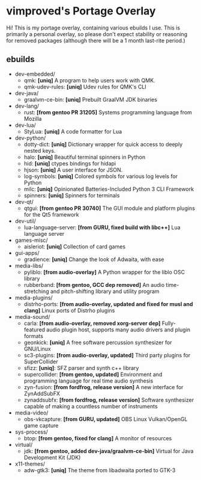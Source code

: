 # vimproved's Portage Overlay
Hi! This is my portage overlay, containing various ebuilds I use. This is primarily a personal overlay, so please don't expect stability or reasoning for removed packages (although there will be a 1 month last-rite period.)

## ebuilds
- dev-embedded/
    - qmk: **[uniq]** A program to help users work with QMK.
    - qmk-udev-rules: **[uniq]** Udev rules for QMK's CLI
- dev-java/
    - graalvm-ce-bin: **[uniq]** Prebuilt GraalVM JDK binaries
- dev-lang/
    - rust: **[from gentoo PR 31205]** Systems programming language from Mozilla
- dev-lua/
    - StyLua: **[uniq]** A code formatter for Lua
- dev-python/
    - dotty-dict: **[uniq]** Dictionary wrapper for quick access to deeply nested keys.
    - halo: **[uniq]** Beautiful terminal spinners in Python
    - hid: **[uniq]** ctypes bindings for hidapi
    - hjson: **[uniq]** A user interface for JSON.
    - log-symbols: **[uniq]** Colored symbols for various log levels for Python
    - milc: **[uniq]** Opinionated Batteries-Included Python 3 CLI Framework
    - spinners: **[uniq]** Spinners for terminals
- dev-qt/
    - qtgui: **[from gentoo PR 30740]** The GUI module and platform plugins for the Qt5 framework
- dev-util/
    - lua-language-server: **[from GURU, fixed build with libc++]** Lua language server
- games-misc/
    - aisleriot: **[uniq]** Collection of card games
- gui-apps/
    - gradience: **[uniq]** Change the look of Adwaita, with ease
- media-libs/
    - pyliblo: **[from audio-overlay]** A Python wrapper for the liblo OSC library
    - rubberband: **[from gentoo, GCC dep removed]** An audio time-stretching and pitch-shifting library and utility program
- media-plugins/
    - distrho-ports: **[from audio-overlay, updated and fixed for musl and clang]** Linux ports of Distrho plugins
- media-sound/
    - carla: **[from audio-overlay, removed xorg-server dep]** Fully-featured audio plugin host, supports many audio drivers and plugin formats
    - geonkick: **[uniq]** A free software percussion synthesizer for GNU/Linux
    - sc3-plugins: **[from audio-overlay, updated]** Third party plugins for SuperCollider
    - sfizz: **[uniq]**: SFZ parser and synth c++ library
    - supercollider: **[from gentoo, updated]** Environment and programming language for real time audio synthesis
    - zyn-fusion: **[from fordfrog, release version]** A new interface for ZynAddSubFX
    - zynaddsubfx: **[from fordfrog, release version]** Software synthesizer capable of making a countless number of instruments
- media-video/
    - obs-vkcapture: **[from GURU, updated]** OBS Linux Vulkan/OpenGL game capture
- sys-process/
    - btop: **[from gentoo, fixed for clang]** A monitor of resources
- virtual/
    - jdk: **[from gentoo, added dev-java/graalvm-ce-bin]** Virtual for Java Development Kit (JDK)
- x11-themes/
    - adw-gtk3: **[uniq]** The theme from libadwaita ported to GTK-3
